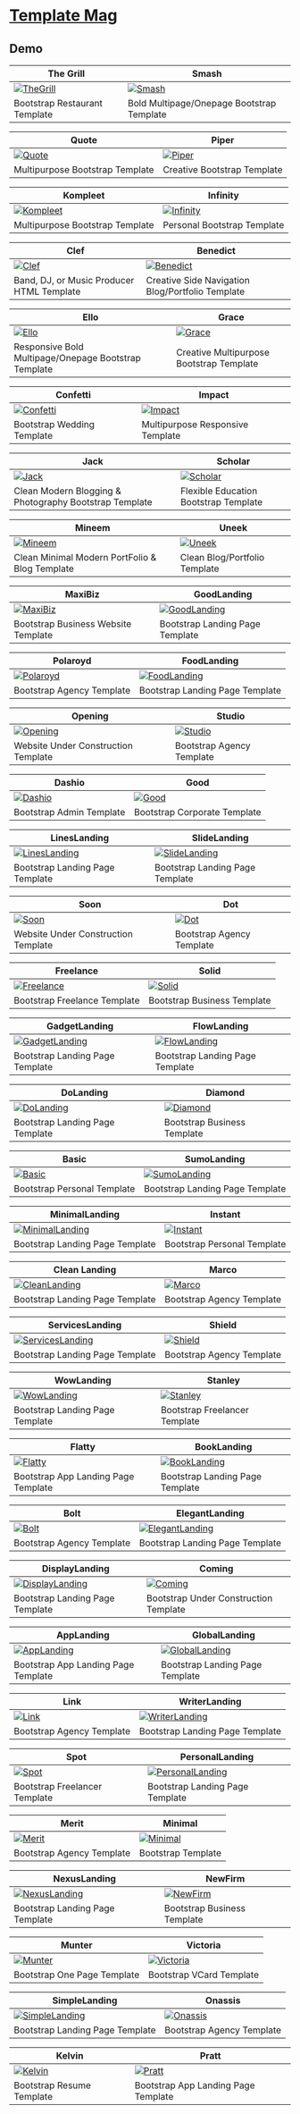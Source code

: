 # [Template Mag](https://templatemag.com/)

## Demo

The Grill | Smash
--- | ---
[![TheGrill](https://template.bikinwebskuy.com/TM/zSupportImages/TheGrill.png)](https://template.bikinwebskuy.com/TM/TheGrill) | [![Smash](https://template.bikinwebskuy.com/TM/zSupportImages/Smash.png)](https://template.bikinwebskuy.com/TM/Smash)
Bootstrap Restaurant Template | Bold Multipage/Onepage Bootstrap Template

Quote | Piper
--- | ---
[![Quote](https://template.bikinwebskuy.com/TM/zSupportImages/Quote.png)](https://template.bikinwebskuy.com/TM/Quote) | [![Piper](https://template.bikinwebskuy.com/TM/zSupportImages/Piper.png)](https://template.bikinwebskuy.com/TM/Piper)
Multipurpose Bootstrap Template | Creative Bootstrap Template

Kompleet | Infinity
--- | ---
[![Kompleet](https://template.bikinwebskuy.com/TM/zSupportImages/Kompleet.png)](https://template.bikinwebskuy.com/TM/Kompleet) | [![Infinity](https://template.bikinwebskuy.com/TM/zSupportImages/Infinity.png)](https://template.bikinwebskuy.com/TM/Infinity)
Multipurpose Bootstrap Template | Personal Bootstrap Template

Clef | Benedict
--- | ---
[![Clef](https://template.bikinwebskuy.com/TM/zSupportImages/Clef.png)](https://template.bikinwebskuy.com/TM/Clef) | [![Benedict](https://template.bikinwebskuy.com/TM/zSupportImages/Benedict.png)](https://template.bikinwebskuy.com/TM/Benedict)
Band, DJ, or Music Producer HTML Template | Creative Side Navigation Blog/Portfolio Template

Ello | Grace
--- | ---
[![Ello](https://template.bikinwebskuy.com/TM/zSupportImages/Ello.png)](https://template.bikinwebskuy.com/TM/Ello) | [![Grace](https://template.bikinwebskuy.com/TM/zSupportImages/Grace.png)](https://template.bikinwebskuy.com/TM/Grace)
Responsive Bold Multipage/Onepage Bootstrap Template | Creative Multipurpose Bootstrap Template

Confetti | Impact
--- | ---
[![Confetti](https://template.bikinwebskuy.com/TM/zSupportImages/Confetti.png)](https://template.bikinwebskuy.com/TM/Confetti) | [![Impact](https://template.bikinwebskuy.com/TM/zSupportImages/Impact.png)](https://template.bikinwebskuy.com/TM/Impact)
Bootstrap Wedding Template | Multipurpose Responsive Template

Jack | Scholar
--- | ---
[![Jack](https://template.bikinwebskuy.com/TM/zSupportImages/Jack.png)](https://template.bikinwebskuy.com/TM/Jack) | [![Scholar](https://template.bikinwebskuy.com/TM/zSupportImages/Scholar.png)](https://template.bikinwebskuy.com/TM/Scholar)
Clean Modern Blogging & Photography Bootstrap Template | Flexible Education Bootstrap Template

Mineem | Uneek
--- | ---
[![Mineem](https://template.bikinwebskuy.com/TM/zSupportImages/Mineem.png)](https://template.bikinwebskuy.com/TM/Mineem) | [![Uneek](https://template.bikinwebskuy.com/TM/zSupportImages/Uneek.png)](https://template.bikinwebskuy.com/TM/Uneek)
Clean Minimal Modern PortFolio & Blog Template | Clean Blog/Portfolio Template

MaxiBiz | GoodLanding
--- | ---
[![MaxiBiz](https://template.bikinwebskuy.com/TM/zSupportImages/MaxiBiz.png)](https://template.bikinwebskuy.com/TM/MaxiBiz) | [![GoodLanding](https://template.bikinwebskuy.com/TM/zSupportImages/GoodLanding.png)](https://template.bikinwebskuy.com/TM/GoodLanding)
Bootstrap Business Website Template | Bootstrap Landing Page Template

Polaroyd | FoodLanding
--- | ---
[![Polaroyd](https://template.bikinwebskuy.com/TM/zSupportImages/Polaroyd.png)](https://template.bikinwebskuy.com/TM/Polaroyd) | [![FoodLanding](https://template.bikinwebskuy.com/TM/zSupportImages/FoodLanding.png)](https://template.bikinwebskuy.com/TM/FoodLanding)
Bootstrap Agency Template | Bootstrap Landing Page Template

Opening | Studio
--- | ---
[![Opening](https://template.bikinwebskuy.com/TM/zSupportImages/Opening.png)](https://template.bikinwebskuy.com/TM/Opening) | [![Studio](https://template.bikinwebskuy.com/TM/zSupportImages/Studio.png)](https://template.bikinwebskuy.com/TM/Studio)
Website Under Construction Template | Bootstrap Agency Template

Dashio | Good
--- | ---
[![Dashio](https://template.bikinwebskuy.com/TM/zSupportImages/Dashio.png)](https://template.bikinwebskuy.com/TM/Dashio) | [![Good](https://template.bikinwebskuy.com/TM/zSupportImages/Good.png)](https://template.bikinwebskuy.com/TM/Good)
Bootstrap Admin Template | Bootstrap Corporate Template

LinesLanding | SlideLanding
--- | ---
[![LinesLanding](https://template.bikinwebskuy.com/TM/zSupportImages/LinesLanding.png)](https://template.bikinwebskuy.com/TM/LinesLanding) | [![SlideLanding](https://template.bikinwebskuy.com/TM/zSupportImages/SlideLanding.png)](https://template.bikinwebskuy.com/TM/SlideLanding)
Bootstrap Landing Page Template | Bootstrap Landing Page Template

Soon | Dot
--- | ---
[![Soon](https://template.bikinwebskuy.com/TM/zSupportImages/Soon.png)](https://template.bikinwebskuy.com/TM/Soon) | [![Dot](https://template.bikinwebskuy.com/TM/zSupportImages/Dot.png)](https://template.bikinwebskuy.com/TM/Dot)
Website Under Construction Template | Bootstrap Agency Template

Freelance | Solid
--- | ---
[![Freelance](https://template.bikinwebskuy.com/TM/zSupportImages/Freelance.png)](https://template.bikinwebskuy.com/TM/Freelance) | [![Solid](https://template.bikinwebskuy.com/TM/zSupportImages/Solid.png)](https://template.bikinwebskuy.com/TM/Solid)
Bootstrap Freelance Template | Bootstrap Business Template

GadgetLanding | FlowLanding
--- | ---
[![GadgetLanding](https://template.bikinwebskuy.com/TM/zSupportImages/GadgetLanding.png)](https://template.bikinwebskuy.com/TM/GadgetLanding) | [![FlowLanding](https://template.bikinwebskuy.com/TM/zSupportImages/FlowLanding.png)](https://template.bikinwebskuy.com/TM/FlowLanding)
Bootstrap Landing Page Template | Bootstrap Landing Page Template

DoLanding | Diamond
--- | ---
[![DoLanding](https://template.bikinwebskuy.com/TM/zSupportImages/DoLanding.png)](https://template.bikinwebskuy.com/TM/DoLanding) | [![Diamond](https://template.bikinwebskuy.com/TM/zSupportImages/Diamond.png)](https://template.bikinwebskuy.com/TM/Diamond)
Bootstrap Landing Page Template | Bootstrap Business Template

Basic | SumoLanding
--- | ---
[![Basic](https://template.bikinwebskuy.com/TM/zSupportImages/Basic.png)](https://template.bikinwebskuy.com/TM/Basic) | [![SumoLanding](https://template.bikinwebskuy.com/TM/zSupportImages/SumoLanding.png)](https://template.bikinwebskuy.com/TM/SumoLanding)
Bootstrap Personal Template | Bootstrap Landing Page Template

MinimalLanding | Instant
--- | ---
[![MinimalLanding](https://template.bikinwebskuy.com/TM/zSupportImages/MinimalLanding.png)](https://template.bikinwebskuy.com/TM/MinimalLanding) | [![Instant](https://template.bikinwebskuy.com/TM/zSupportImages/Instant.png)](https://template.bikinwebskuy.com/TM/Instant)
Bootstrap Landing Page Template | Bootstrap Personal Template

Clean Landing | Marco
--- | ---
[![CleanLanding](https://template.bikinwebskuy.com/TM/zSupportImages/CleanLanding.png)](https://template.bikinwebskuy.com/TM/CleanLanding) | [![Marco](https://template.bikinwebskuy.com/TM/zSupportImages/Marco.png)](https://template.bikinwebskuy.com/TM/Marco)
Bootstrap Landing Page Template | Bootstrap Agency Template

ServicesLanding | Shield
--- | ---
[![ServicesLanding](https://template.bikinwebskuy.com/TM/zSupportImages/ServicesLanding.png)](https://template.bikinwebskuy.com/TM/ServicesLanding) | [![Shield](https://template.bikinwebskuy.com/TM/zSupportImages/Shield.png)](https://template.bikinwebskuy.com/TM/Shield)
Bootstrap Landing Page Template | Bootstrap Agency Template

WowLanding | Stanley
--- | ---
[![WowLanding](https://template.bikinwebskuy.com/TM/zSupportImages/WowLanding.png)](https://template.bikinwebskuy.com/TM/WowLanding) | [![Stanley](https://template.bikinwebskuy.com/TM/zSupportImages/Stanley.png)](https://template.bikinwebskuy.com/TM/Stanley)
Bootstrap Landing Page Template | Bootstrap Freelancer Template

Flatty | BookLanding
--- | ---
[![Flatty](https://template.bikinwebskuy.com/TM/zSupportImages/Flatty.png)](https://template.bikinwebskuy.com/TM/Flatty) | [![BookLanding](https://template.bikinwebskuy.com/TM/zSupportImages/BookLanding.png)](https://template.bikinwebskuy.com/TM/BookLanding)
Bootstrap App Landing Page Template | Bootstrap Landing Page Template

Bolt | ElegantLanding
--- | ---
[![Bolt](https://template.bikinwebskuy.com/TM/zSupportImages/Bolt.png)](https://template.bikinwebskuy.com/TM/Bolt) | [![ElegantLanding](https://template.bikinwebskuy.com/TM/zSupportImages/ElegantLanding.png)](https://template.bikinwebskuy.com/TM/ElegantLanding)
Bootstrap Agency Template | Bootstrap Landing Page Template

DisplayLanding | Coming
--- | ---
[![DisplayLanding](https://template.bikinwebskuy.com/TM/zSupportImages/DisplayLanding.png)](https://template.bikinwebskuy.com/TM/DisplayLanding) | [![Coming](https://template.bikinwebskuy.com/TM/zSupportImages/Coming.png)](https://template.bikinwebskuy.com/TM/Coming)
Bootstrap Landing Page Template | Bootstrap Under Construction Template

AppLanding | GlobalLanding
--- | ---
[![AppLanding](https://template.bikinwebskuy.com/TM/zSupportImages/AppLanding.png)](https://template.bikinwebskuy.com/TM/AppLanding) | [![GlobalLanding](https://template.bikinwebskuy.com/TM/zSupportImages/GlobalLanding.png)](https://template.bikinwebskuy.com/TM/GlobalLanding)
Bootstrap App Landing Page Template | Bootstrap Landing Page Template

Link | WriterLanding
--- | ---
[![Link](https://template.bikinwebskuy.com/TM/zSupportImages/Link.png)](https://template.bikinwebskuy.com/TM/Link) | [![WriterLanding](https://template.bikinwebskuy.com/TM/zSupportImages/WriterLanding.png)](https://template.bikinwebskuy.com/TM/WriterLanding)
Bootstrap Agency Template | Bootstrap Landing Page Template

Spot | PersonalLanding
--- | ---
[![Spot](https://template.bikinwebskuy.com/TM/zSupportImages/Spot.png)](https://template.bikinwebskuy.com/TM/Spot) | [![PersonalLanding](https://template.bikinwebskuy.com/TM/zSupportImages/PersonalLanding.png)](https://template.bikinwebskuy.com/TM/PersonalLanding)
Bootstrap Freelancer Template | Bootstrap Landing Page Template

Merit | Minimal
--- | ---
[![Merit](https://template.bikinwebskuy.com/TM/zSupportImages/Merit.png)](https://template.bikinwebskuy.com/TM/Merit) | [![Minimal](https://template.bikinwebskuy.com/TM/zSupportImages/Minimal.png)](https://template.bikinwebskuy.com/TM/Minimal)
Bootstrap Agency Template | Bootstrap Template

NexusLanding | NewFirm
--- | ---
[![NexusLanding](https://template.bikinwebskuy.com/TM/zSupportImages/NexusLanding.png)](https://template.bikinwebskuy.com/TM/NexusLanding) | [![NewFirm](https://template.bikinwebskuy.com/TM/zSupportImages/NewFirm.png)](https://template.bikinwebskuy.com/TM/NewFirm)
Bootstrap Landing Page Template | Bootstrap Business Template

Munter | Victoria
--- | ---
[![Munter](https://template.bikinwebskuy.com/TM/zSupportImages/Munter.png)](https://template.bikinwebskuy.com/TM/Munter) | [![Victoria](https://template.bikinwebskuy.com/TM/zSupportImages/Victoria.png)](https://template.bikinwebskuy.com/TM/Victoria)
Bootstrap One Page Template | Bootstrap VCard Template

SimpleLanding | Onassis
--- | ---
[![SimpleLanding](https://template.bikinwebskuy.com/TM/zSupportImages/SimpleLanding.png)](https://template.bikinwebskuy.com/TM/SimpleLanding) | [![Onassis](https://template.bikinwebskuy.com/TM/zSupportImages/Onassis.png)](https://template.bikinwebskuy.com/TM/Onassis)
Bootstrap Landing Page Template | Bootstrap Agency Template

Kelvin | Pratt
--- | ---
[![Kelvin](https://template.bikinwebskuy.com/TM/zSupportImages/Kelvin.png)](https://template.bikinwebskuy.com/TM/Kelvin) | [![Pratt](https://template.bikinwebskuy.com/TM/zSupportImages/Pratt.png)](https://template.bikinwebskuy.com/TM/Pratt)
Bootstrap Resume Template | Bootstrap App Landing Page Template